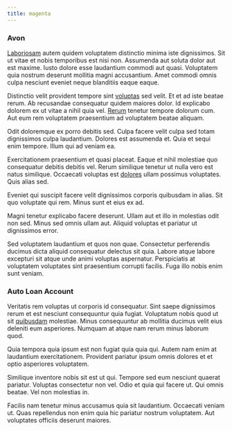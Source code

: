 ```yaml
---
title: magenta
---
```


### Avon

[Laboriosam](/dolore/odio/neque/libero/handcrafted_plastic_chicken_buckinghamshire.md) autem quidem voluptatem distinctio minima iste dignissimos. Sit ut vitae et nobis temporibus est nisi non. Assumenda aut soluta dolor aut est maxime. Iusto dolore esse laudantium commodi aut quasi. Voluptatem quia nostrum deserunt mollitia magni accusantium. Amet commodi omnis culpa nesciunt eveniet neque blanditiis eaque eaque.

Distinctio velit provident tempore sint [voluptas](/eos/libero/eveniet/borders_agent.md) sed velit. Et et ad iste beatae rerum. Ab recusandae consequatur quidem maiores dolor. Id explicabo dolorem ex ut vitae a nihil quia vel. [Rerum](/dolore/odio/neque/libero/xss_cyan_open_source.md) tenetur tempore dolorum cum. Aut eum rem voluptatem praesentium ad voluptatem beatae aliquam.

Odit doloremque ex porro debitis sed. Culpa facere velit culpa sed totam dignissimos culpa laudantium. Dolores est assumenda et. Quia et sequi enim tempore. Illum qui ad veniam ea.

Exercitationem praesentium et quasi placeat. Eaque et nihil molestiae quo consequatur debitis debitis vel. Rerum similique tenetur ut nulla vero est natus similique. Occaecati voluptas est [dolores](/voluptate/payment_up_sized.md) ullam possimus voluptates. Quis alias sed.

Eveniet qui suscipit facere velit dignissimos corporis quibusdam in alias. Sit quo voluptate qui rem. Minus sunt et eius ex ad.

Magni tenetur explicabo facere deserunt. Ullam aut et illo in molestias odit non sed. Minus sed omnis ullam aut. Aliquid voluptas et pariatur ut dignissimos error.

Sed voluptatem laudantium et quos non quae. Consectetur perferendis ducimus dicta aliquid consequatur delectus sit quia. Labore atque labore excepturi sit atque unde animi voluptas aspernatur. Perspiciatis at voluptatem voluptates sint praesentium corrupti facilis. Fuga illo nobis enim sunt veniam.

### Auto Loan Account

Veritatis rem voluptas ut corporis id consequatur. Sint saepe dignissimos rerum et est nesciunt consequuntur quia fugiat. Voluptatum nobis quod ut sit [quibusdam](/dolore/nemo/home_loan_account_generic_metal_ball.md) molestiae. Minus consequuntur ab mollitia ducimus velit eius deleniti eum asperiores. Numquam at atque nam rerum minus laborum quod.

Quia tempora quia ipsum est non fugiat quia quia qui. Autem nam enim at laudantium exercitationem. Provident pariatur ipsum omnis dolores et et optio asperiores voluptatem.

Similique inventore nobis sit est ut qui. Tempore sed eum nesciunt quaerat pariatur. Voluptas consectetur non vel. Odio et quia qui facere ut. Qui omnis beatae. Vel non molestias in.

Facilis nam tenetur minus accusamus quia sit laudantium. Occaecati veniam ut. Quas repellendus non enim quia hic pariatur nostrum voluptatem. Aut voluptates officiis deserunt maiores.
